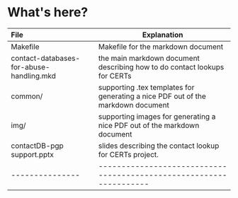 What's here?
============


|File           | Explanation                                                          |
|:--------------|----------------------------------------------------------------------|
|Makefile 		|Makefile for the markdown document                                    |
|contact-databases-for-abuse-handling.mkd|the main markdown document describing how to do contact lookups for CERTs |
|common/ 		|supporting .tex templates for generating a nice PDF out of the markdown document |
|img/ 			|supporting images for generating a nice PDF out of the markdown document |
|contactDB-pgp support.pptx|slides describing the contact lookup for CERTs project. |
|---------------|-------------------------------------------------------------------|

